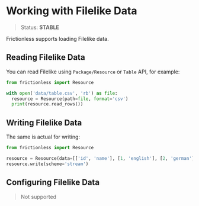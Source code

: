 # Working with Filelike Data

> Status: **STABLE**

Frictionless supports loading Filelike data.

## Reading Filelike Data

You can read Filelike using `Package/Resource` or `Table` API, for example:

```python
from frictionless import Resource

with open('data/table.csv', 'rb') as file:
  resource = Resource(path=file, format='csv')
  print(resource.read_rows())
```

## Writing Filelike Data

The same is actual for writing:

```py
from frictionless import Resource

resource = Resource(data=[['id', 'name'], [1, 'english'], [2, 'german']])
resource.write(scheme='stream')
```

## Configuring Filelike Data

> Not supported
